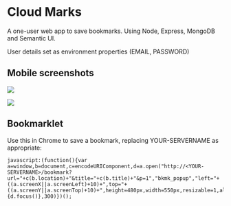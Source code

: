 # Cloud Marks

A one-user web app to save bookmarks. Using Node, Express, MongoDB and Semantic UI.

User details set as environment properties (EMAIL, PASSWORD)


## Mobile screenshots

![](http://i.imgur.com/q7XVFQbl.png)

![](http://i.imgur.com/L2nqVDrl.png)


## Bookmarklet

Use this in Chrome to save a bookmark, replacing YOUR-SERVERNAME as appropriate:

    javascript:(function(){var a=window,b=document,c=encodeURIComponent,d=a.open("http://<YOUR-SERVERNAME>/bookmark?url="+c(b.location)+"&title="+c(b.title)+"&p=1","bkmk_popup","left="+((a.screenX||a.screenLeft)+10)+",top="+((a.screenY||a.screenTop)+10)+",height=480px,width=550px,resizable=1,alwaysRaised=1");a.setTimeout(function(){d.focus()},300)})();
